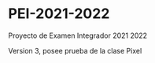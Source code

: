 # PEI-2021-2022

Proyecto de Examen Integrador 2021 2022

Version 3, posee prueba de la clase Pixel
